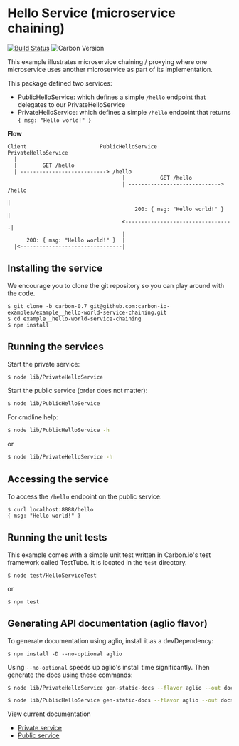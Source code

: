 # Hello Service (microservice chaining)

[![Build Status](https://img.shields.io/travis/carbon-io-examples/example__hello-world-service-chaining/carbon-0.7.svg?style=flat-square)](https://travis-ci.org/carbon-io-examples/example__hello-world-service-chaining) ![Carbon Version](https://img.shields.io/badge/carbon--io-0.7-blue.svg?style=flat-square)

This example illustrates microservice chaining / proxying where one microservice uses another 
microservice as part of its implementation. 

This package defined two services:

* PublicHelloService: which defines a simple ```/hello``` endpoint that delegates to our PrivateHelloService
* PrivateHelloService: which defines a simple ```/hello``` endpoint that returns ```{ msg: "Hello world!" }```

**Flow**

```
Client                       PublicHelloService                 PrivateHelloService
  |                          
  |        GET /hello            
  | ---------------------------> /hello
                                    |           GET /hello
                                    | -----------------------------> /hello
                                                                       |
                                        200: { msg: "Hello world!" }   |
                                    <----------------------------------|
                                    |
      200: { msg: "Hello world!" }  |
  |<--------------------------------|
```

## Installing the service

We encourage you to clone the git repository so you can play around
with the code. 

```
$ git clone -b carbon-0.7 git@github.com:carbon-io-examples/example__hello-world-service-chaining.git
$ cd example__hello-world-service-chaining
$ npm install
```

## Running the services

Start the private service:

```sh
$ node lib/PrivateHelloService
```

Start the public service (order does not matter):

```sh
$ node lib/PublicHelloService
```

For cmdline help:

```sh
$ node lib/PublicHelloService -h
```

or 

```sh
$ node lib/PrivateHelloService -h
```

## Accessing the service

To access the ```/hello``` endpoint on the public service:

```
$ curl localhost:8888/hello 
{ msg: "Hello world!" }
```

## Running the unit tests

This example comes with a simple unit test written in Carbon.io's test framework called TestTube. It is located in the ```test``` directory. 

```
$ node test/HelloServiceTest
```

or 

```
$ npm test
```

## Generating API documentation (aglio flavor)

To generate documentation using aglio, install it as a devDependency:

```
$ npm install -D --no-optional aglio
```

Using `--no-optional` speeds up aglio's install time significantly. Then generate the docs using these commands:

```sh
$ node lib/PrivateHelloService gen-static-docs --flavor aglio --out docs/private-api.html
```

```sh
$ node lib/PublicHelloService gen-static-docs --flavor aglio --out docs/public-api.html
```

View current documentation
* [Private service](
http://htmlpreview.github.io/?https://raw.githubusercontent.com/carbon-io-examples/example__hello-world-service-chaining/blob/carbon-0.7/docs/private-api.html)
* [Public service](
http://htmlpreview.github.io/?https://raw.githubusercontent.com/carbon-io-examples/example__hello-world-service-chaining/blob/carbon-0.7/docs/public-api.html)
